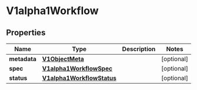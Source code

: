 

# V1alpha1Workflow

## Properties

Name | Type | Description | Notes
------------ | ------------- | ------------- | -------------
**metadata** | [**V1ObjectMeta**](V1ObjectMeta.md) |  |  [optional]
**spec** | [**V1alpha1WorkflowSpec**](V1alpha1WorkflowSpec.md) |  |  [optional]
**status** | [**V1alpha1WorkflowStatus**](V1alpha1WorkflowStatus.md) |  |  [optional]



